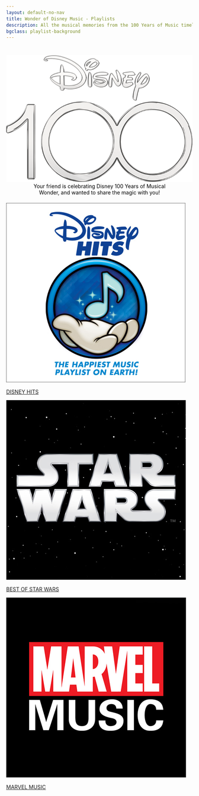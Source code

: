 ```yaml
---
layout: default-no-nav
title: Wonder of Disney Music - Playlists
description: All the musical memories from the 100 Years of Music timeline, curated just for you!
bgclass: playlist-background
---
```

<div style="margin-top:40px;" class="hide-tall"></div>
<section class="prizes share">
    <img class="header-image" src="/assets/images/disney-100-logo.png">
    <p style="color:black; text-align:center; width: 75%;margin:auto;margin-bottom:20px;">Your friend is celebrating Disney 100 Years of Musical Wonder, and wanted to share the magic with you!</p>
    <div class="prizes-wrapper plist">
        <div class="playlists">
                <a href="https://disneymusic.lnk.to/disneyhitsD1" target="_blank">
                    <div class="playlist">
                        <div><img src="/assets/images/playlist3.jpg"></div>
                        <p>DISNEY HITS</p>
                    </div>
                </a>
            <a href="https://disneymusic.lnk.to/BestofStarWarsD1" target="_blank">
                <div class="playlist">
                    <div><img src="/assets/images/playlist2.jpg"></div>
                    <p>BEST OF STAR WARS</p>
                </div>
            </a>
            <a href="https://marvelmusic.lnk.to/MarvelMusicPlaylistD1" target="_blank">
                <div class="playlist">
                    <div><img src="/assets/images/playlist1.jpg"></div>
                    <p>MARVEL MUSIC</p>
                </div>
            </a>
        </div>
    </div>
</section>
<div style="height:100px;"></div>

